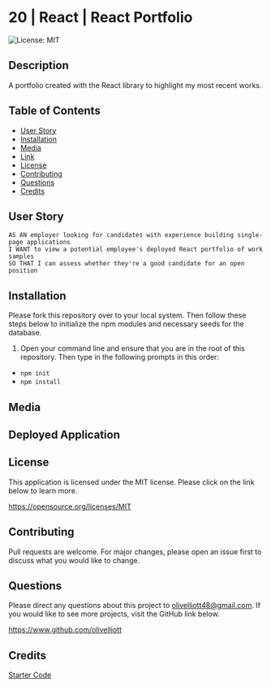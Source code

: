 # 20 | React | React Portfolio
![License: MIT](https://img.shields.io/badge/License-MIT-yellow.svg)

## Description
A portfolio created with the React library to highlight my most recent works.

## Table of Contents
- [User Story](#user-story)
- [Installation](#installation)
- [Media](#media)
- [Link](#link)
- [License](#license)
- [Contributing](#contributing)
- [Questions](#questions)
- [Credits](#credits)

## User Story
```
AS AN employer looking for candidates with experience building single-page applications
I WANT to view a potential employee's deployed React portfolio of work samples
SO THAT I can assess whether they're a good candidate for an open position
```
## Installation

Please fork this repository over to your local system. Then follow these steps below to initialize the npm modules and necessary seeds for the database.

1. Open your command line and ensure that you are in the root of this repository. Then type in the following prompts in this order:

- `npm init`
- `npm install`

## Media


## Deployed Application


## License
This application is licensed under the MIT license. Please click on the link below to learn more.

https://opensource.org/licenses/MIT

## Contributing

Pull requests are welcome. For major changes, please open an issue first to discuss what you would like to change.

## Questions

Please direct any questions about this project to olivelliott48@gmail.com. If you would like to see more projects, visit the GitHub link below.

https://www.github.com/olivelliott

## Credits

[Starter Code](https://github.com/coding-boot-camp/symmetrical-bassoon)